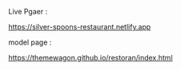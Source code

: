 
Live Pgaer  :

https://silver-spoons-restaurant.netlify.app





model page :

https://themewagon.github.io/restoran/index.html
